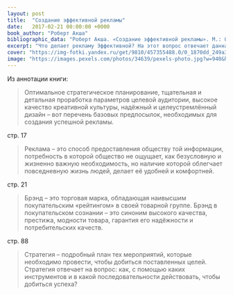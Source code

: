 ```yaml
---
layout: post
title:  "Создание эффективной рекламы"
date:   2017-02-21 00:00:00 +0000
book_author: "Роберт Акша"
bibliographic_data: "Роберт Акша. «Создание эффективной рекламы». М.: ООО «Вершина», 2003 г. – 272 с."
excerpt: "Что делает рекламу Эффективной? На этот вопрос отвечает данная книга."
cover: "https://img-fotki.yandex.ru/get/9810/457355488.0/0_1870dd_249a30f_orig.jpg"
image: "https://images.pexels.com/photos/34639/pexels-photo.jpg?w=940&h=650&auto=compress&cs=tinysrgb"
---
```


Из аннотации книги:

> Оптимальное стратегическое планирование, тщательная и детальная проработка параметров целевой аудитории, высокое качество креативной культуры, надёжный и целеустремлённый дизайн – вот перечень базовых предпосылок, необходимых для создания успешной рекламы.

стр. 17

> Реклама – это способ предоставления обществу той информации, потребность в которой общество не ощущает, как безусловную и жизненно важную необходимость, но наличие которой облегчает повседневную жизнь людей, делает её удобней и комфортней.

стр. 21

> Брэнд – это торговая марка, обладающая наивысшим покупательским «рейтингом» в своей товарной группе. Брэнд в покупательском сознании – это синоним высокого качества, престижа, модности товара, гарантия его надёжности и потребительских качеств.

стр. 88

> Стратегия – подробный план тех мероприятий, которые необходимо провести, чтобы добиться поставленных целей. Стратегия отвечает на вопрос: как, с помощью каких инструментов и в какой последовательности действовать, чтобы добиться успеха?
